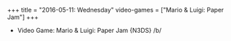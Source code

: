 +++
title = "2016-05-11: Wednesday"
video-games = ["Mario & Luigi: Paper Jam"]
+++


* Video Game: Mario & Luigi: Paper Jam {N3DS} /b/